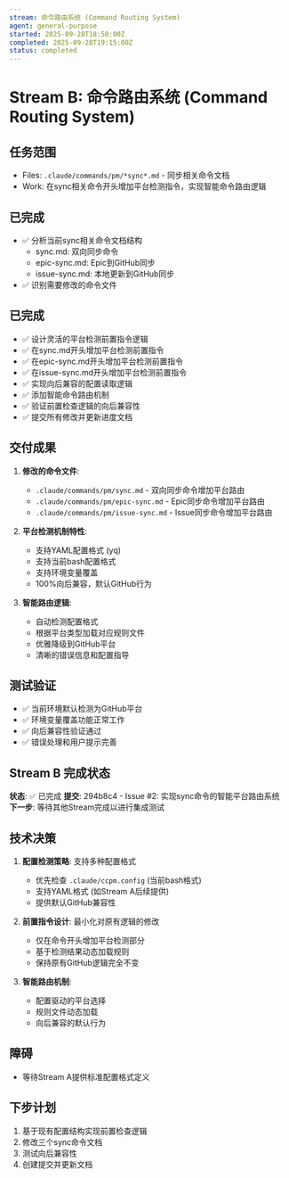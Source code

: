 ```yaml
---
stream: 命令路由系统 (Command Routing System)
agent: general-purpose
started: 2025-09-28T18:50:00Z
completed: 2025-09-28T19:15:00Z
status: completed
---
```


# Stream B: 命令路由系统 (Command Routing System)

## 任务范围
- Files: `.claude/commands/pm/*sync*.md` - 同步相关命令文档
- Work: 在sync相关命令开头增加平台检测指令，实现智能命令路由逻辑

## 已完成
- ✅ 分析当前sync相关命令文档结构
  - sync.md: 双向同步命令
  - epic-sync.md: Epic到GitHub同步
  - issue-sync.md: 本地更新到GitHub同步
- ✅ 识别需要修改的命令文件

## 已完成
- ✅ 设计灵活的平台检测前置指令逻辑
- ✅ 在sync.md开头增加平台检测前置指令
- ✅ 在epic-sync.md开头增加平台检测前置指令
- ✅ 在issue-sync.md开头增加平台检测前置指令
- ✅ 实现向后兼容的配置读取逻辑
- ✅ 添加智能命令路由机制
- ✅ 验证前置检查逻辑的向后兼容性
- ✅ 提交所有修改并更新进度文档

## 交付成果
1. **修改的命令文件**:
   - `.claude/commands/pm/sync.md` - 双向同步命令增加平台路由
   - `.claude/commands/pm/epic-sync.md` - Epic同步命令增加平台路由
   - `.claude/commands/pm/issue-sync.md` - Issue同步命令增加平台路由

2. **平台检测机制特性**:
   - 支持YAML配置格式 (yq)
   - 支持当前bash配置格式
   - 支持环境变量覆盖
   - 100%向后兼容，默认GitHub行为

3. **智能路由逻辑**:
   - 自动检测配置格式
   - 根据平台类型加载对应规则文件
   - 优雅降级到GitHub平台
   - 清晰的错误信息和配置指导

## 测试验证
- ✅ 当前环境默认检测为GitHub平台
- ✅ 环境变量覆盖功能正常工作
- ✅ 向后兼容性验证通过
- ✅ 错误处理和用户提示完善

## Stream B 完成状态
**状态**: ✅ 已完成
**提交**: 294b8c4 - Issue #2: 实现sync命令的智能平台路由系统
**下一步**: 等待其他Stream完成以进行集成测试

## 技术决策
1. **配置检测策略**: 支持多种配置格式
   - 优先检查 `.claude/ccpm.config` (当前bash格式)
   - 支持YAML格式 (如Stream A后续提供)
   - 提供默认GitHub兼容性

2. **前置指令设计**: 最小化对原有逻辑的修改
   - 仅在命令开头增加平台检测部分
   - 基于检测结果动态加载规则
   - 保持原有GitHub逻辑完全不变

3. **智能路由机制**:
   - 配置驱动的平台选择
   - 规则文件动态加载
   - 向后兼容的默认行为

## 障碍
- 等待Stream A提供标准配置格式定义

## 下步计划
1. 基于现有配置结构实现前置检查逻辑
2. 修改三个sync命令文档
3. 测试向后兼容性
4. 创建提交并更新文档